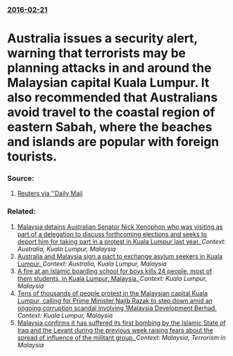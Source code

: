 ### [2016-02-21](/news/2016/02/21/index.md)

# Australia issues a security alert, warning that terrorists may be planning attacks in and around the Malaysian capital Kuala Lumpur. It also recommended that Australians avoid travel to the coastal region of eastern Sabah, where the beaches and islands are popular with foreign tourists. 




### Source:

1. [Reuters via ''Daily Mail](http://www.dailymail.co.uk/wires/reuters/article-3457392/Australia-issues-security-alert-Kuala-Lumpur.html)

### Related:

1. [Malaysia detains Australian Senator Nick Xenophon who was visiting as part of a delegation to discuss forthcoming elections and seeks to deport him for taking part in a protest in Kuala Lumpur last year. ](/news/2013/02/16/malaysia-detains-australian-senator-nick-xenophon-who-was-visiting-as-part-of-a-delegation-to-discuss-forthcoming-elections-and-seeks-to-dep.md) _Context: Australia, Kuala Lumpur, Malaysia_
2. [Australia and Malaysia sign a pact to exchange asylum seekers in Kuala Lumpur. ](/news/2011/07/25/australia-and-malaysia-sign-a-pact-to-exchange-asylum-seekers-in-kuala-lumpur.md) _Context: Australia, Kuala Lumpur, Malaysia_
3. [A fire at an Islamic boarding school for boys kills 24 people, most of them students, in Kuala Lumpur, Malaysia. ](/news/2017/09/14/a-fire-at-an-islamic-boarding-school-for-boys-kills-24-people-most-of-them-students-in-kuala-lumpur-malaysia.md) _Context: Kuala Lumpur, Malaysia_
4. [Tens of thousands of people protest in the Malaysian capital Kuala Lumpur, calling for Prime Minister Najib Razak to step down amid an ongoing corruption scandal involving 1Malaysia Development Berhad. ](/news/2016/11/19/tens-of-thousands-of-people-protest-in-the-malaysian-capital-kuala-lumpur-calling-for-prime-minister-najib-razak-to-step-down-amid-an-ongoi.md) _Context: Kuala Lumpur, Malaysia_
5. [Malaysia confirms it has suffered its first bombing by the Islamic State of Iraq and the Levant during the previous week raising fears about the spread of influence of the militant group. ](/news/2016/07/4/malaysia-confirms-it-has-suffered-its-first-bombing-by-the-islamic-state-of-iraq-and-the-levant-during-the-previous-week-raising-fears-about.md) _Context: Malaysia, Terrorism in Malaysia_

